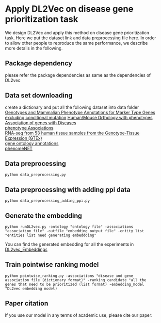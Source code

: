 # Apply DL2Vec on disease gene prioritization task
We design DL2Vec and apply this method on disease gene prioritization task. 
Here we put the dataset link and data preprocessing file here.
In order to allow other people to reproduce the same performance, we describe more details in the following.

##  Package dependency
please refer the package dependencies as same as the dependencies of DL2vec

## Data set downloading
create a dictionary and put all the following dataset into data folder<br>
[Genotypes and Mammalian Phenotype Annotations for Marker Type Genes excluding conditional mutation](http://www.informatics.jax.org/downloads/reports/MGI_GenePheno.rpt)
[Human/Mouse Orthology with phenotypes](http://www.informatics.jax.org/downloads/reports/HMD_HumanPhenotype.rpt)<br>
[Association of genes with Diseases](http://www.informatics.jax.org/downloads/reports/MGI_DO.rpt)<br>
[phenotype Associations](https://hpo.jax.org/app/download/annotation)<br>
[RNA-seq from 53 human tissue samples from the Genotype-Tissue Expression (GTEx)](https://www.ebi.ac.uk/gxa/experiments-content/E-MTAB-5214/resources/ExperimentDownloadSupplier.RnaSeqBaseline/tpms.tsv)<br>
[gene ontology annotations](http://geneontology.org/gene-associations/goa_human.gaf.gz)<br>
[phenomeNET](http://aber-owl.net/ontology/PhenomeNET/#/Download)<br>



## Data preprocessing
    python data_preprocessing.py
## Data preprocessing with adding ppi data
    python data_preprocessing_adding_ppi.py
## Generate the embedding
    python runDL2vec.py -ontology "ontology file" -associations "association_file" -outfile "embedding output file" -entity_list "entities list need generating embeddding"
  
You can find the generated embedding for all the experiments in [DL2vec_Embeddings](https://bio2vec.cbrc.kaust.edu.sa/data/DL2vec/) 

## Train pointwise ranking model 
    python pointwise_ranking.py -associations "disease and gene association file (dictionary format)" -ranking_candidate "all the genes that need to be prioritized (list format) -embedding_model "DL2vec embedding model)

## Paper citation
If you use our model in any terms of academic use, please cite our paper:

